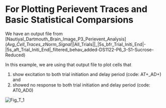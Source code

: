 # For Plotting Perievent Traces and Basic Statistical Comparsions

We have an output file from [Nautiyal_Dartmouth_Brain_Image_P3_Perievent_Analysis]
(_Avg_Cell_Traces_zNorm_Signal_||All_Trials||_|5s_bfr_Trial_Initi_End|-|5s_aft_Trial_Initi_End|_filtered_behav_added-DS1122-P6_3-S1-Sucrose-Reduced)

In this example, we are using that output file to plot cells that 

1. show excitation to both trial initiation and delay period (code:  AT+_AD+) and
2. showed no response to both trial initiation and delay period (code:  AT0_AD0)




![Fig_T_1](https://github.com/user-attachments/assets/ea039694-5543-4557-a109-db32a694a0a5)
